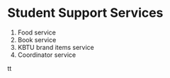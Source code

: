 # Student Support Services
1) Food service
2) Book service
3) KBTU brand items service
4) Coordinator service




tt
